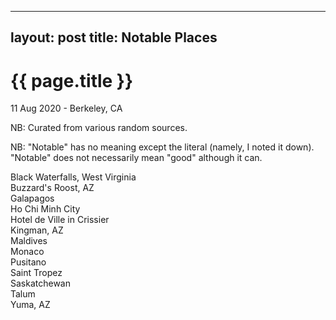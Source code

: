  ---
layout: post
title: Notable Places
---

{{ page.title }}
================

<p class="meta">11 Aug 2020 - Berkeley, CA</p>

NB: Curated from various random sources.

NB: "Notable" has no meaning except the literal (namely, I noted it down). "Notable" does not necessarily mean "good" although it can.

Black Waterfalls, West Virginia  
Buzzard's Roost, AZ  
Galapagos  
Ho Chi Minh City  
Hotel de Ville in Crissier  
Kingman, AZ  
Maldives  
Monaco  
Pusitano  
Saint Tropez  
Saskatchewan  
Talum  
Yuma, AZ